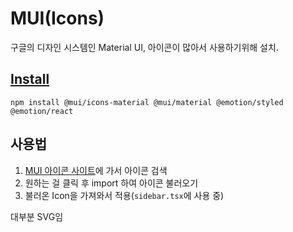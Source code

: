 # MUI(Icons)

구글의 디자인 시스템인 Material UI, 아이콘이 많아서 사용하기위해 설치.

## [Install](https://mui.com/material-ui/material-icons/?query=moon)

`npm install @mui/icons-material @mui/material @emotion/styled @emotion/react`

## 사용법

1. [MUI 아이콘 사이트](https://mui.com/material-ui/material-icons/)에 가서 아이콘 검색
2. 원하는 걸 클릭 후 import 하여 아이콘 불러오기
3. 불러온 Icon을 가져와서 적용(`sidebar.tsx`에 사용 중)

대부분 SVG임

